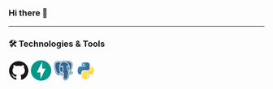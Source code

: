 ### Hi there 👋

<!--
**shahafashash/shahafashash** is a ✨ _special_ ✨ repository because its `README.md` (this file) appears on your GitHub profile.

Here are some ideas to get you started:

- 🔭 I’m currently working on ...
- 🌱 I’m currently learning ...
- 👯 I’m looking to collaborate on ...
- 🤔 I’m looking for help with ...
- 💬 Ask me about ...
- 📫 How to reach me: ...
- 😄 Pronouns: ...
- ⚡ Fun fact: ...
-->

---
### :hammer_and_wrench: Technologies & Tools

<div>
    <img src="https://github.com/devicons/devicon/blob/master/icons/github/github-original.svg", title="GitHub", alt="GitHub" width="40" height="40" />
    <img src="https://github.com/devicons/devicon/blob/master/icons/fastapi/fastapi-plain.svg", title="FastAPI", alt="FastAPI" width="40" height="40" />
    <img src="https://github.com/devicons/devicon/blob/master/icons/postgresql/postgresql-plain.svg", title="PostgreSQL", alt="PostgreSQL" width="40" height="40" />
    <img src="https://github.com/devicons/devicon/blob/master/icons/python/python-original.svg", title="Python", alt="Python" width="40" height="40" />
</div>
<!-- do the same as above but with markdown -->
<!-- ![GitHub](https://github.com/devicons/devicon/blob/master/icons/github/github-original.svg "GitHub")
![FastAPI](https://github.com/devicons/devicon/blob/master/icons/fastapi/fastapi-plain.svg "FastAPI")
![PostgreSQL](https://github.com/devicons/devicon/blob/master/icons/postgresql/postgresql-plain.svg "PostgreSQL")
![Python](https://github.com/devicons/devicon/blob/master/icons/python/python-original.svg "Python") -->

